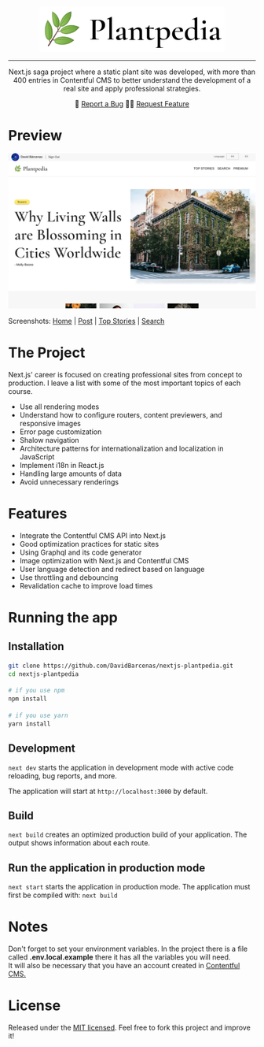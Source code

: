 <div align="center">
  <img src="./.readme-static/logo.png" alt="Plantpedia">
</div>

***

<p align="center">Next.js saga project where a static plant site was developed, with more than 400 entries in Contentful CMS to better understand the development of a real site and apply professional strategies.</p>

<p align="center">
  🐞 <a href="https://github.com/DavidBarcenas/nextjs-plantpedia/issues">Report a Bug</a> 
  🙋‍♂️ <a href="https://github.com/DavidBarcenas/nextjs-plantpedia/issues">Request Feature</a>
</p>


# Preview
![App screenshot](./.readme-static/app.png)

Screenshots: 
[Home](./.readme-static/home.png) |
[Post](./.readme-static/post.png) |
[Top Stories](./.readme-static/top-stories.png) |
[Search](./.readme-static/search.png)

# The Project
Next.js' career is focused on creating professional sites from concept to production. I leave a list with some of the most important topics of each course.

- Use all rendering modes
- Understand how to configure routers, content previewers, and responsive images
- Error page customization
- Shalow navigation
- Architecture patterns for internationalization and localization in JavaScript
- Implement i18n in React.js
- Handling large amounts of data
- Avoid unnecessary renderings

# Features

- Integrate the Contentful CMS API into Next.js
- Good optimization practices for static sites
- Using Graphql and its code generator
- Image optimization with Next.js and Contentful CMS
- User language detection and redirect based on language
- Use throttling and debouncing
- Revalidation cache to improve load times

# Running the app

## Installation

```bash
git clone https://github.com/DavidBarcenas/nextjs-plantpedia.git
cd nextjs-plantpedia

# if you use npm
npm install

# if you use yarn
yarn install
```

## Development
`next dev` starts the application in development mode with active code reloading, bug reports, and more.

The application will start at `http://localhost:3000` by default.


## Build
`next build` creates an optimized production build of your application. The output shows information about each route.

## Run the application in production mode
`next start` starts the application in production mode. The application must first be compiled with: `next build`

# Notes

Don't forget to set your environment variables. In the project there is a file called **.env.local.example** there it has all the variables you will need.\
It will also be necessary that you have an account created in [Contentful CMS.](https://www.contentful.com/)

# License
Released under the  [MIT licensed](LICENSE). Feel free to fork this project and improve it!